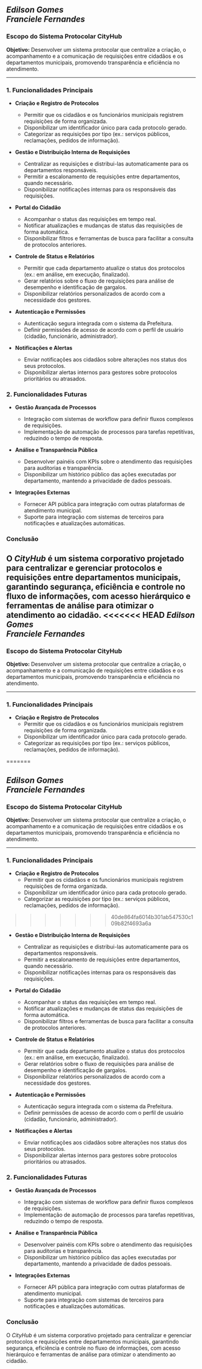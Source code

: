 *Edilson Gomes*  
*Franciele Fernandes*
---

### Escopo do Sistema Protocolar CityHub

**Objetivo:** 
Desenvolver um sistema protocolar que centralize a criação, o acompanhamento e a comunicação de requisições entre cidadãos e os departamentos municipais, promovendo transparência e eficiência no atendimento.

---

### 1. **Funcionalidades Principais**

- **Criação e Registro de Protocolos**
  - Permitir que os cidadãos e os funcionários municipais registrem requisições de forma organizada.
  - Disponibilizar um identificador único para cada protocolo gerado.
  - Categorizar as requisições por tipo (ex.: serviços públicos, reclamações, pedidos de informação).

- **Gestão e Distribuição Interna de Requisições**
  - Centralizar as requisições e distribui-las automaticamente para os departamentos responsáveis.
  - Permitir a escalonamento de requisições entre departamentos, quando necessário.
  - Disponibilizar notificações internas para os responsáveis das requisições.

- **Portal do Cidadão**
  - Acompanhar o status das requisições em tempo real.
  - Notificar atualizações e mudanças de status das requisições de forma automática.
  - Disponibilizar filtros e ferramentas de busca para facilitar a consulta de protocolos anteriores.

- **Controle de Status e Relatórios**
  - Permitir que cada departamento atualize o status dos protocolos (ex.: em análise, em execução, finalizado).
  - Gerar relatórios sobre o fluxo de requisições para análise de desempenho e identificação de gargalos.
  - Disponibilizar relatórios personalizados de acordo com a necessidade dos gestores.

- **Autenticação e Permissões**
  - Autenticação segura integrada com o sistema da Prefeitura.
  - Definir permissões de acesso de acordo com o perfil de usuário (cidadão, funcionário, administrador).
  
- **Notificações e Alertas**
  - Enviar notificações aos cidadãos sobre alterações nos status dos seus protocolos.
  - Disponibilizar alertas internos para gestores sobre protocolos prioritários ou atrasados.

### 2. **Funcionalidades Futuras**

- **Gestão Avançada de Processos**
  - Integração com sistemas de workflow para definir fluxos complexos de requisições.
  - Implementação de automação de processos para tarefas repetitivas, reduzindo o tempo de resposta.

- **Análise e Transparência Pública**
  - Desenvolver painéis com KPIs sobre o atendimento das requisições para auditorias e transparência.
  - Disponibilizar um histórico público das ações executadas por departamento, mantendo a privacidade de dados pessoais.

- **Integrações Externas**
  - Fornecer API pública para integração com outras plataformas de atendimento municipal.
  - Suporte para integração com sistemas de terceiros para notificações e atualizações automáticas.

### Conclusão

O *CityHub* é um sistema corporativo projetado para centralizar e gerenciar protocolos e requisições entre departamentos municipais, garantindo segurança, eficiência e controle no fluxo de informações, com acesso hierárquico e ferramentas de análise para otimizar o atendimento ao cidadão.
<<<<<<< HEAD
*Edilson Gomes*  
*Franciele Fernandes*
---

### Escopo do Sistema Protocolar CityHub

**Objetivo:** 
Desenvolver um sistema protocolar que centralize a criação, o acompanhamento e a comunicação de requisições entre cidadãos e os departamentos municipais, promovendo transparência e eficiência no atendimento.

---

### 1. **Funcionalidades Principais**

- **Criação e Registro de Protocolos**
  - Permitir que os cidadãos e os funcionários municipais registrem requisições de forma organizada.
  - Disponibilizar um identificador único para cada protocolo gerado.
  - Categorizar as requisições por tipo (ex.: serviços públicos, reclamações, pedidos de informação).

=======

*Edilson Gomes*  
*Franciele Fernandes*
---

### Escopo do Sistema Protocolar CityHub

**Objetivo:** 
Desenvolver um sistema protocolar que centralize a criação, o acompanhamento e a comunicação de requisições entre cidadãos e os departamentos municipais, promovendo transparência e eficiência no atendimento.

---

### 1. **Funcionalidades Principais**

- **Criação e Registro de Protocolos**
  - Permitir que os cidadãos e os funcionários municipais registrem requisições de forma organizada.
  - Disponibilizar um identificador único para cada protocolo gerado.
  - Categorizar as requisições por tipo (ex.: serviços públicos, reclamações, pedidos de informação).

>>>>>>> 40de864fa6014b301ab547530c109b82f4693a6a
- **Gestão e Distribuição Interna de Requisições**
  - Centralizar as requisições e distribui-las automaticamente para os departamentos responsáveis.
  - Permitir a escalonamento de requisições entre departamentos, quando necessário.
  - Disponibilizar notificações internas para os responsáveis das requisições.

- **Portal do Cidadão**
  - Acompanhar o status das requisições em tempo real.
  - Notificar atualizações e mudanças de status das requisições de forma automática.
  - Disponibilizar filtros e ferramentas de busca para facilitar a consulta de protocolos anteriores.

- **Controle de Status e Relatórios**
  - Permitir que cada departamento atualize o status dos protocolos (ex.: em análise, em execução, finalizado).
  - Gerar relatórios sobre o fluxo de requisições para análise de desempenho e identificação de gargalos.
  - Disponibilizar relatórios personalizados de acordo com a necessidade dos gestores.

- **Autenticação e Permissões**
  - Autenticação segura integrada com o sistema da Prefeitura.
  - Definir permissões de acesso de acordo com o perfil de usuário (cidadão, funcionário, administrador).
  
- **Notificações e Alertas**
  - Enviar notificações aos cidadãos sobre alterações nos status dos seus protocolos.
  - Disponibilizar alertas internos para gestores sobre protocolos prioritários ou atrasados.

### 2. **Funcionalidades Futuras**

- **Gestão Avançada de Processos**
  - Integração com sistemas de workflow para definir fluxos complexos de requisições.
  - Implementação de automação de processos para tarefas repetitivas, reduzindo o tempo de resposta.

- **Análise e Transparência Pública**
  - Desenvolver painéis com KPIs sobre o atendimento das requisições para auditorias e transparência.
  - Disponibilizar um histórico público das ações executadas por departamento, mantendo a privacidade de dados pessoais.

- **Integrações Externas**
  - Fornecer API pública para integração com outras plataformas de atendimento municipal.
  - Suporte para integração com sistemas de terceiros para notificações e atualizações automáticas.

### Conclusão

O *CityHub* é um sistema corporativo projetado para centralizar e gerenciar protocolos e requisições entre departamentos municipais, garantindo segurança, eficiência e controle no fluxo de informações, com acesso hierárquico e ferramentas de análise para otimizar o atendimento ao cidadão.
